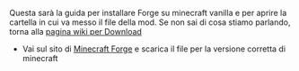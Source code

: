 Questa sarà la guida per installare Forge su minecraft vanilla e per aprire la cartella in cui va messo il file della mod.
Se non sai di cosa stiamo parlando, torna alla [pagina wiki per Download](https://github.com/LIUKRAST/HemeraldProjectsCommunity/blob/main/wiki/introduzione/Download.md)

- Vai sul sito di [Minecraft Forge](https://files.minecraftforge.net/net/minecraftforge/forge/) e scarica il file per la versione corretta di minecraft
